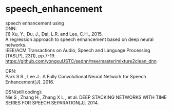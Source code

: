 # speech_enhancement
speech enhancement using   
DNN:   
[1] Xu, Y., Du, J., Dai, L.R. and Lee, C.H., 2015.   
A regression approach to speech enhancement based on deep neural networks.   
IEEE/ACM Transactions on Audio, Speech and Language Processing (TASLP), 23(1), pp.7-19.   
https://github.com/yongxuUSTC/sednn/tree/master/mixture2clean_dnn  



CRN:   
Park S R , Lee J . A Fully Convolutional Neural Network for Speech Enhancement[J]. 2016.  

DSN(still coding):  
Nie S , Zhang H , Zhang X L , et al. DEEP STACKING NETWORKS WITH TIME SERIES FOR SPEECH SEPARATION[J]. 2014.  


